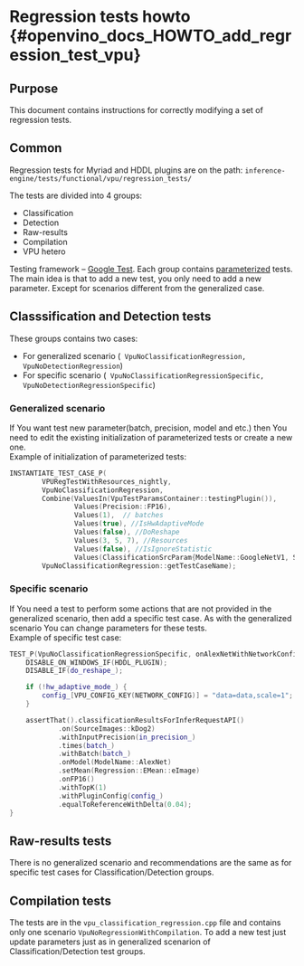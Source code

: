 # Regression tests howto {#openvino_docs_HOWTO_add_regression_test_vpu}

## Purpose

This document contains instructions for correctly modifying a set of regression tests.

## Common

Regression tests for Myriad and HDDL plugins are on the path:
`inference-engine/tests/functional/vpu/regression_tests/`

The tests are divided into 4 groups:
* Classification
* Detection
* Raw-results
* Compilation
* VPU hetero

Testing  framework – [Google Test](https://github.com/google/googletest/).
Each group contains [parameterized](https://github.com/google/googletest/blob/master/googletest/docs/advanced.md) tests. The main idea is that to add a new test, you only need to add a new parameter. Except for scenarios different from the generalized case.

## Classsification and Detection tests

These groups contains two cases:

* For generalized scenario (` VpuNoClassificationRegression, VpuNoDetectionRegression`)
* For specific scenario (` VpuNoClassificationRegressionSpecific, VpuNoDetectionRegressionSpecific`)

### Generalized scenario

If You want test new parameter(batch, precision, model and etc.) then You need to edit the existing initialization of parameterized tests or create a new one.  
Example of initialization of parameterized tests:

``` c++
INSTANTIATE_TEST_CASE_P(
        VPURegTestWithResources_nightly,
        VpuNoClassificationRegression,
        Combine(ValuesIn(VpuTestParamsContainer::testingPlugin()),
                Values(Precision::FP16),
                Values(1),  // batches
                Values(true), //IsHwAdaptiveMode
                Values(false), //DoReshape
                Values(3, 5, 7), //Resources
                Values(false), //IsIgnoreStatistic
                Values(ClassificationSrcParam{ModelName::GoogleNetV1, SourceImages::kCat3, 0.01, Regression::EMean::eValues})),
        VpuNoClassificationRegression::getTestCaseName);
```

### Specific scenario

If You need a test to perform some actions that are not provided in the generalized scenario, then add a specific test case. As with the generalized scenario You can change parameters for these tests.  
Example of specific test case:

``` c++
TEST_P(VpuNoClassificationRegressionSpecific, onAlexNetWithNetworkConfig) {
    DISABLE_ON_WINDOWS_IF(HDDL_PLUGIN);
    DISABLE_IF(do_reshape_);

    if (!hw_adaptive_mode_) {
        config_[VPU_CONFIG_KEY(NETWORK_CONFIG)] = "data=data,scale=1";
    }

    assertThat().classificationResultsForInferRequestAPI()
            .on(SourceImages::kDog2)
            .withInputPrecision(in_precision_)
            .times(batch_)
            .withBatch(batch_)
            .onModel(ModelName::AlexNet)
            .setMean(Regression::EMean::eImage)
            .onFP16()
            .withTopK(1)
            .withPluginConfig(config_)
            .equalToReferenceWithDelta(0.04);
}
```

## Raw-results tests

There is no generalized scenario and recommendations are the same as for specific test cases for Classification/Detection groups.

## Compilation tests

The tests are in the `vpu_classification_regression.cpp` file and contains only one scenario ` VpuNoRegressionWithCompilation `. To add a new test just update parameters just as in generalized scenarion of Classification/Detection test groups.
